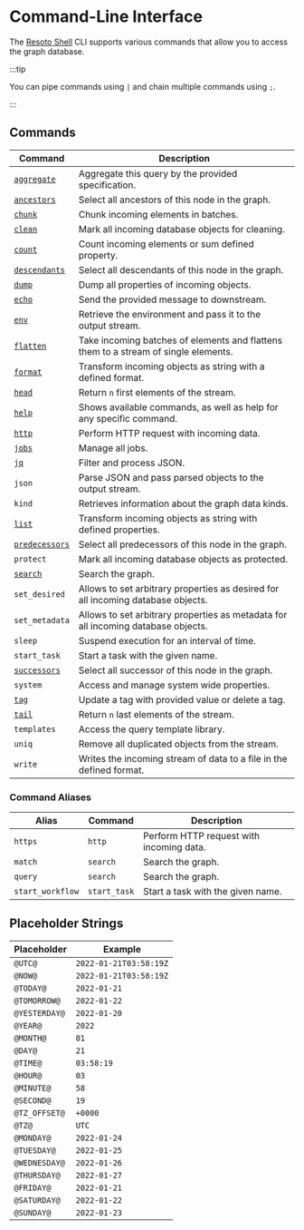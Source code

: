 # Command-Line Interface

The [Resoto Shell](/concepts/components/shell.md) CLI supports various commands that allow you to access the graph database.

:::tip

You can pipe commands using `|` and chain multiple commands using `;`.

:::

## Commands

| Command                             | Description                                                                         |
| ----------------------------------- | ----------------------------------------------------------------------------------- |
| [`aggregate`](./aggregate.md)       | Aggregate this query by the provided specification.                                 |
| [`ancestors`](./ancestors.md)       | Select all ancestors of this node in the graph.                                     |
| [`chunk`](./chunk.md)               | Chunk incoming elements in batches.                                                 |
| [`clean`](./clean.md)               | Mark all incoming database objects for cleaning.                                    |
| [`count`](./count.md)               | Count incoming elements or sum defined property.                                    |
| [`descendants`](./descendants.md)   | Select all descendants of this node in the graph.                                   |
| [`dump`](./dump.md)                 | Dump all properties of incoming objects.                                            |
| [`echo`](./echo.md)                 | Send the provided message to downstream.                                            |
| [`env`](./env.md)                   | Retrieve the environment and pass it to the output stream.                          |
| [`flatten`](./flatten.md)           | Take incoming batches of elements and flattens them to a stream of single elements. |
| [`format`](./format.md)             | Transform incoming objects as string with a defined format.                         |
| [`head`](./head.md)                 | Return `n` first elements of the stream.                                            |
| [`help`](./help.md)                 | Shows available commands, as well as help for any specific command.                 |
| [`http`](./http.md)                 | Perform HTTP request with incoming data.                                            |
| [`jobs`](./jobs.md)                 | Manage all jobs.                                                                    |
| [`jq`](./jq.md)                     | Filter and process JSON.                                                            |
| `json`                              | Parse JSON and pass parsed objects to the output stream.                            |
| `kind`                              | Retrieves information about the graph data kinds.                                   |
| [`list`](./list.md)                 | Transform incoming objects as string with defined properties.                       |
| [`predecessors`](./predecessors.md) | Select all predecessors of this node in the graph.                                  |
| `protect`                           | Mark all incoming database objects as protected.                                    |
| [`search`](./search.md)             | Search the graph.                                                                   |
| `set_desired`                       | Allows to set arbitrary properties as desired for all incoming database objects.    |
| `set_metadata`                      | Allows to set arbitrary properties as metadata for all incoming database objects.   |
| `sleep`                             | Suspend execution for an interval of time.                                          |
| `start_task`                        | Start a task with the given name.                                                   |
| [`successors`](./successors.md)     | Select all successor of this node in the graph.                                     |
| `system`                            | Access and manage system wide properties.                                           |
| [`tag`](./tag.md)                   | Update a tag with provided value or delete a tag.                                   |
| [`tail`](./tail.md)                 | Return `n` last elements of the stream.                                             |
| `templates`                         | Access the query template library.                                                  |
| `uniq`                              | Remove all duplicated objects from the stream.                                      |
| `write`                             | Writes the incoming stream of data to a file in the defined format.                 |

### Command Aliases

| Alias            | Command      | Description                              |
| ---------------- | ------------ | ---------------------------------------- |
| `https`          | `http`       | Perform HTTP request with incoming data. |
| `match`          | `search`     | Search the graph.                        |
| `query`          | `search`     | Search the graph.                        |
| `start_workflow` | `start_task` | Start a task with the given name.        |

## Placeholder Strings

| Placeholder   | Example                |
| ------------- | ---------------------- |
| `@UTC@`       | `2022-01-21T03:58:19Z` |
| `@NOW@`       | `2022-01-21T03:58:19Z` |
| `@TODAY@`     | `2022-01-21`           |
| `@TOMORROW@`  | `2022-01-22`           |
| `@YESTERDAY@` | `2022-01-20`           |
| `@YEAR@`      | `2022`                 |
| `@MONTH@`     | `01`                   |
| `@DAY@`       | `21`                   |
| `@TIME@`      | `03:58:19`             |
| `@HOUR@`      | `03`                   |
| `@MINUTE@`    | `58`                   |
| `@SECOND@`    | `19`                   |
| `@TZ_OFFSET@` | `+0000`                |
| `@TZ@`        | `UTC`                  |
| `@MONDAY@`    | `2022-01-24`           |
| `@TUESDAY@`   | `2022-01-25`           |
| `@WEDNESDAY@` | `2022-01-26`           |
| `@THURSDAY@`  | `2022-01-27`           |
| `@FRIDAY@`    | `2022-01-21`           |
| `@SATURDAY@`  | `2022-01-22`           |
| `@SUNDAY@`    | `2022-01-23`           |
